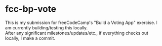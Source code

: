 # fcc-bp-vote

This is my submission for freeCodeCamp's "Build a Voting App" exercise.
I am currently building/testing this locally.  
After any significant milestones/updates/etc., if everything checks out locally, I make a commit.
